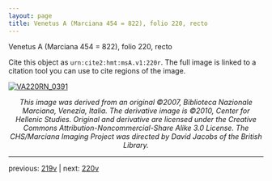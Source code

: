 ```yaml
---
layout: page
title: Venetus A (Marciana 454 = 822), folio 220, recto
---
```


Venetus A (Marciana 454 = 822), folio 220, recto

Cite this object as `urn:cite2:hmt:msA.v1:220r`.  The full image is linked to a citation tool you can use to cite regions of the image.

[![VA220RN_0391](http://www.homermultitext.org/iipsrv?IIIF=/project/homer/pyramidal/deepzoom/hmt/vaimg/2017a/VA220RN_0391.tif/full/800,/0/default.jpg)](http://www.homermultitext.org/ict2/?urn=urn:cite2:hmt:vaimg.2017a:VA220RN_0391) 

<p style="text-align: center; font-style: italic;">This image was derived from an original ©2007, Biblioteca Nazionale Marciana, Venezia, Italia. The derivative image is ©2010, Center for Hellenic Studies. Original and derivative are licensed under the Creative Commons Attribution-Noncommercial-Share Alike 3.0 License. The CHS/Marciana Imaging Project was directed by David Jacobs of the British Library.</p>

---

previous: [219v](../219v/) | next: [220v](../220v/)